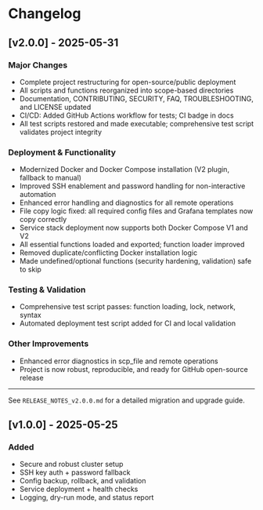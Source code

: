 # Changelog

## [v2.0.0] - 2025-05-31

### Major Changes
- Complete project restructuring for open-source/public deployment
- All scripts and functions reorganized into scope-based directories
- Documentation, CONTRIBUTING, SECURITY, FAQ, TROUBLESHOOTING, and LICENSE updated
- CI/CD: Added GitHub Actions workflow for tests; CI badge in docs
- All test scripts restored and made executable; comprehensive test script validates project integrity

### Deployment & Functionality
- Modernized Docker and Docker Compose installation (V2 plugin, fallback to manual)
- Improved SSH enablement and password handling for non-interactive automation
- Enhanced error handling and diagnostics for all remote operations
- File copy logic fixed: all required config files and Grafana templates now copy correctly
- Service stack deployment now supports both Docker Compose V1 and V2
- All essential functions loaded and exported; function loader improved
- Removed duplicate/conflicting Docker installation logic
- Made undefined/optional functions (security hardening, validation) safe to skip

### Testing & Validation
- Comprehensive test script passes: function loading, lock, network, syntax
- Automated deployment test script added for CI and local validation

### Other Improvements
- Enhanced error diagnostics in scp_file and remote operations
- Project is now robust, reproducible, and ready for GitHub open-source release

---

See `RELEASE_NOTES_v2.0.0.md` for a detailed migration and upgrade guide.

## [v1.0.0] - 2025-05-25
### Added
- Secure and robust cluster setup
- SSH key auth + password fallback
- Config backup, rollback, and validation
- Service deployment + health checks
- Logging, dry-run mode, and status report
